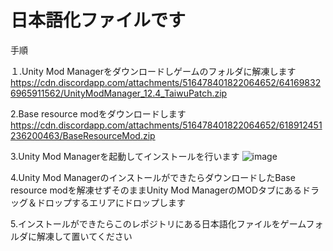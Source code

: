 # 日本語化ファイルです
手順

１.Unity Mod Managerをダウンロードしゲームのフォルダに解凍します
https://cdn.discordapp.com/attachments/516478401822064652/641698326965911562/UnityModManager_12.4_TaiwuPatch.zip

2.Base resource modをダウンロードします 
https://cdn.discordapp.com/attachments/516478401822064652/618912451236200463/BaseResourceMod.zip

3.Unity Mod Managerを起動してインストールを行います
![image](https://user-images.githubusercontent.com/14047273/154474726-784c5d30-1fda-4955-979f-bc96d7c52684.png)

4.Unity Mod ManagerのインストールができたらダウンロードしたBase resource modを解凍せずそのままUnity Mod ManagerのMODタブにあるドラッグ＆ドロップするエリアにドロップします

5.インストールができたらこのレポジトリにある日本語化ファイルをゲームフォルダに解凍して置いてください
